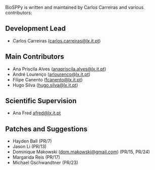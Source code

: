 ﻿BioSPPy is written and maintained by Carlos Carreiras and
various contributors:

Development Lead
----------------

- Carlos Carreiras (<carlos.carreiras@lx.it.pt>)

Main Contributors
-----------------

- Ana Priscila Alves (<anapriscila.alves@lx.it.pt>)
- André Lourenço (<arlourenco@lx.it.pt>)
- Filipe Canento (<fcanento@lx.it.pt>)
- Hugo Silva (<hugo.silva@lx.it.pt>)

Scientific Supervision
----------------------

- Ana Fred <afred@lx.it.pt>

Patches and Suggestions
-----------------------

- Hayden Ball (PR/7)
- Jason Li (PR/13)
- Dominique Makowski (<dom.makowski@gmail.com>) (PR/15, PR/24)
- Margarida Reis (PR/17)
- Michael Gschwandtner (PR/23)
